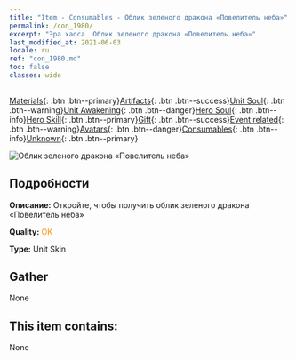 ```yaml
---
title: "Item - Consumables - Облик зеленого дракона «Повелитель неба»"
permalink: /con_1980/
excerpt: "Эра хаоса  Облик зеленого дракона «Повелитель неба»"
last_modified_at: 2021-06-03
locale: ru
ref: "con_1980.md"
toc: false
classes: wide
---
```

 [Materials](/ItemsRU/){: .btn .btn--primary}[Artifacts](/ItemsRU/Artifacts/){: .btn .btn--success}[Unit Soul](/ItemsRU/UnitSoul/){: .btn .btn--warning}[Unit Awakening](/ItemsRU/UnitAwakening/){: .btn .btn--danger}[Hero Soul](/ItemsRU/HeroSoul/){: .btn .btn--info}[Hero Skill](/ItemsRU/HeroSkill/){: .btn .btn--primary}[Gift](/ItemsRU/Gift/){: .btn .btn--success}[Event related](/ItemsRU/Events/){: .btn .btn--warning}[Avatars](/ItemsRU/Avatars/){: .btn .btn--danger}[Consumables](/ItemsRU/Consumables/){: .btn .btn--info}[Unknown](/ItemsRU/Unknown/){: .btn .btn--primary}

 ![Облик зеленого дракона «Повелитель неба»](/images/u/ti_lvlongpifu.jpg)

## Подробности
 **Описание:** Откройте, чтобы получить облик зеленого дракона «Повелитель неба»

 **Quality:** <span style="color: #FF8C00">OK</span>

 **Type:** Unit Skin

## Gather

  None

## This item contains:

  None

